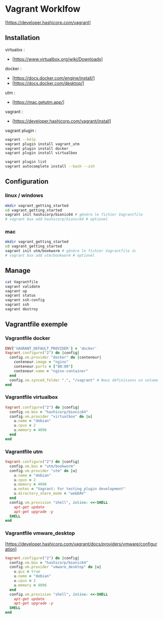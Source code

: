 # Vagrant Worklfow

[https://developer.hashicorp.com/vagrant]

## Installation

virtualox :

- [https://www.virtualbox.org/wiki/Downloads]

docker :

- [https://docs.docker.com/engine/install/]
- [https://docs.docker.com/desktop/]

utm :

- [https://mac.getutm.app/]

vagrant :

- [https://developer.hashicorp.com/vagrant/install]

vagrant plugin :

```bash
vagrant --help
vagrant plugin install vagrant_utm
vagrant plugin install docker
vagrant plugin install virtualbox

vagrant plugin list
vagrant autocomplete install --bash --zsh
```

## Configuration

### linux / windows

```bash
mkdir vagrant_getting_started
cd vagrant_getting_started
vagrant init hashicorp/bionic64 # génère le fichier Vagrantfile
# vagrant box add hashicorp/bionic64 # optionel
```

### mac

```bash
mkdir vagrant_getting_started
cd vagrant_getting_started
vagrant init utm/bookworm # génère le fichier Vagrantfile 👍
# vagrant box add utm/bookworm # optionel
```

## Manage

```bash
cat Vagrantfile
vagrant validate
vagrant up
vagrant status
vagrant ssh-config
vagrant ssh
vagrant destroy
```

## Vagrantfile exemple

### Vagrantfile docker

```ruby
ENV['VAGRANT_DEFAULT_PROVIDER'] = 'docker'
Vagrant.configure("2") do |config|
  config.vm.provider "docker" do |conteneur|
    conteneur.image = "nginx"
    conteneur.ports = ["80:80"]
    conteneur.name = "nginx-container"
  end
  config.vm.synced_folder ".", "/vagrant" # Nous définissons un volume utilisé dans le conteneur "/vagrant" qui sera synchronisé avec le répertoire courant ou se trouve le Vagrantfile
end
```

### Vagrantfile virtualbox

```ruby
Vagrant.configure("2") do |config|
  config.vm.box = "hashicorp/bionic64"
  config.vm.provider "virtualbox" do |u|
    u.name = "debian"
    u.cpus = 2
    u.memory = 4096
  end
end
```

### Vagrantfile utm

```ruby
Vagrant.configure("2") do |config|
  config.vm.box = "utm/bookworm"
  config.vm.provider "utm" do |u|
    u.name = "debian"
    u.cpus = 2
    u.memory = 4096
    u.notes = "Vagrant: For testing plugin development"
    u.directory_share_mode = "webDAV"
  end
  config.vm.provision "shell", inline: <<-SHELL
    apt-get update
    apt-get upgrade -y
  SHELL
end
```

### Vagrantfile vmware_desktop

[https://developer.hashicorp.com/vagrant/docs/providers/vmware/configuration]

```ruby
Vagrant.configure("2") do |config|
  config.vm.box = "hashicorp/bionic64"
  config.vm.provider "vmware_desktop" do |u|
    u.gui = true
    u.name = "debian"
    u.cpus = 2
    u.memory = 4096
  end
  config.vm.provision "shell", inline: <<-SHELL
    apt-get update
    apt-get upgrade -y
  SHELL
end
```
